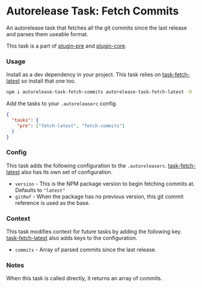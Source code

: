 # Autorelease Task: Fetch Commits

An autorelease task that fetches all the git commits since the last release and parses them useable format.

This task is a part of [plugin-pre](../autorelease-plugin-pre) and [plugin-core](../autorelease-plugin-core).

### Usage

Install as a dev dependency in your project. This task relies on [task-fetch-latest](../autorelease-task-fetch-latest) so install that one too.

```bash
npm i autorelease-task-fetch-commits autorelease-task-fetch-latest -D
```

Add the tasks to your `.autoreleaserc` config.

```json
{
  "tasks": {
    "pre": ["fetch-latest", "fetch-commits"]
  }
}
```

### Config

This task adds the following configuration to the `.autoreleaserc`. [task-fetch-latest](../autorelease-task-fetch-latest) also has its own set of configuration.

- `version` - This is the NPM package version to begin fetching commits at. Defaults to `"latest"`
- `gitRef` - When the package has no previous version, this git commit reference is used as the base.

### Context

This task modifies context for future tasks by adding the following key. [task-fetch-latest](../autorelease-task-fetch-latest) also adds keys to the configuration.

- `commits` - Array of parsed commits since the last release.

### Notes

When this task is called directly, it returns an array of commits.
